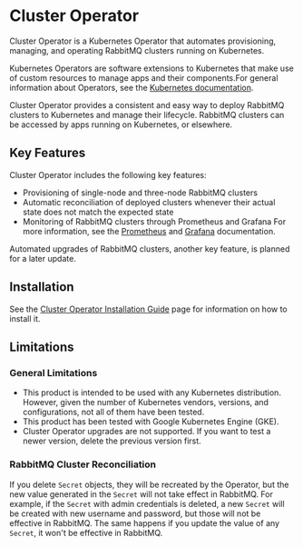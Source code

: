 
# Cluster Operator

Cluster Operator is a Kubernetes Operator that automates provisioning, managing,
and operating RabbitMQ clusters running on Kubernetes.

Kubernetes Operators are software extensions to Kubernetes that make use of custom resources to manage apps
and their components.For general information about Operators, see the
[Kubernetes documentation](https://kubernetes.io/docs/concepts/extend-kubernetes/operator).

Cluster Operator provides a consistent and easy way to deploy RabbitMQ clusters to Kubernetes and
manage their lifecycle. RabbitMQ clusters can be accessed by apps running on Kubernetes, or elsewhere.

## Key Features
Cluster Operator includes the following key features:

* Provisioning of single-node and three-node RabbitMQ clusters
* Automatic reconciliation of deployed clusters whenever their actual state does not match the expected state
* Monitoring of RabbitMQ clusters through Prometheus and Grafana
For more information, see the [Prometheus](https://prometheus.io/docs/introduction/overview/)
and [Grafana](https://grafana.com/docs/) documentation.

Automated upgrades of RabbitMQ clusters, another key feature, is planned for a later update.

## Installation

See the [Cluster Operator Installation Guide](/install-operator.html) page
for information on how to install it.

## Limitations

### General Limitations

* This product is intended to be used with any Kubernetes distribution.
  However, given the number of Kubernetes vendors, versions, and configurations, not all of them have been
  tested.
* This product has been tested with Google Kubernetes Engine (GKE).
* Cluster Operator upgrades are not supported. If you want to test a newer version, delete the previous version first.

### RabbitMQ Cluster Reconciliation

If you delete `Secret` objects, they will be recreated by the Operator, but the new value generated in the `Secret` will
not take effect in RabbitMQ. For example, if the `Secret` with admin credentials is deleted, a new `Secret` will be created
with new username and password, but those will not be effective in RabbitMQ. The same happens if you update the value of
any `Secret`, it won't be effective in RabbitMQ.

